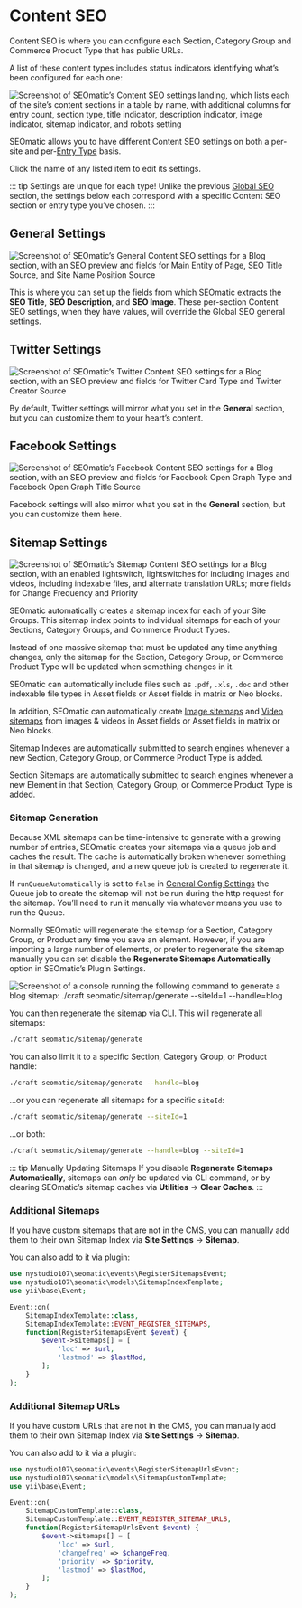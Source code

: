# Content SEO

Content SEO is where you can configure each Section, Category Group and Commerce Product Type that has public URLs.

A list of these content types includes status indicators identifying what’s been configured for each one:

![Screenshot of SEOmatic’s Content SEO settings landing, which lists each of the site’s content sections in a table by name, with additional columns for entry count, section type, title indicator, description indicator, image indicator, sitemap indicator, and robots setting](../resources/screenshots/seomatic-content.png)

SEOmatic allows you to have different Content SEO settings on both a per-site and per-[Entry Type](https://craftcms.com/docs/5.x/entries.html#entry-types) basis.

Click the name of any listed item to edit its settings.

::: tip Settings are unique for each type!
Unlike the previous [Global SEO](./global-seo.md) section, the settings below each correspond with a specific Content SEO section or entry type you’ve chosen.
:::

## General Settings

![Screenshot of SEOmatic’s General Content SEO settings for a Blog section, with an SEO preview and fields for Main Entity of Page, SEO Title Source, and Site Name Position Source](../resources/screenshots/seomatic-content-general.png)

This is where you can set up the fields from which SEOmatic extracts the **SEO Title**, **SEO Description**, and **SEO Image**. These per-section Content SEO settings, when they have values, will override the Global SEO general settings.

## Twitter Settings

![Screenshot of SEOmatic’s Twitter Content SEO settings for a Blog section, with an SEO preview and fields for Twitter Card Type and Twitter Creator Source](../resources/screenshots/seomatic-content-twitter.png)

By default, Twitter settings will mirror what you set in the **General** section, but you can customize them to your heart’s content.

## Facebook Settings

![Screenshot of SEOmatic’s Facebook Content SEO settings for a Blog section, with an SEO preview and fields for Facebook Open Graph Type and Facebook Open Graph Title Source](../resources/screenshots/seomatic-content-facebook.png)

Facebook settings will also mirror what you set in the **General** section, but you can customize them here.

## Sitemap Settings

![Screenshot of SEOmatic’s Sitemap Content SEO settings for a Blog section, with an enabled lightswitch, lightswitches for including images and videos, including indexable files, and alternate translation URLs; more fields for Change Frequency and Priority](../resources/screenshots/seomatic-content-sitemap.png)

SEOmatic automatically creates a sitemap index for each of your Site Groups. This sitemap index points to individual sitemaps for each of your Sections, Category Groups, and Commerce Product Types.

Instead of one massive sitemap that must be updated any time anything changes, only the sitemap for the Section, Category Group, or Commerce Product Type will be updated when something changes in it.

SEOmatic can automatically include files such as `.pdf`, `.xls`, `.doc` and other indexable file types in Asset fields or Asset fields in matrix or Neo blocks.

In addition, SEOmatic can automatically create [Image sitemaps](https://support.google.com/webmasters/answer/178636?hl=en) and [Video sitemaps](https://developers.google.com/webmasters/videosearch/sitemaps) from images & videos in Asset fields or Asset fields in matrix or Neo blocks.

Sitemap Indexes are automatically submitted to search engines whenever a new Section, Category Group, or Commerce Product Type is added.

Section Sitemaps are automatically submitted to search engines whenever a new Element in that Section, Category Group, or Commerce Product Type is added.

### Sitemap Generation

Because XML sitemaps can be time-intensive to generate with a growing number of entries, SEOmatic creates your sitemaps via a queue job and caches the result. The cache is automatically broken whenever something in that sitemap is changed, and a new queue job is created to regenerate it.

If `runQueueAutomatically` is set to `false` in [General Config Settings](https://craftcms.com/docs/5.x/config/general.html#runqueueautomatically) the Queue job to create the sitemap will not be run during the http request for the sitemap. You’ll need to run it manually via whatever means you use to run the Queue.

Normally SEOmatic will regenerate the sitemap for a Section, Category Group, or Product any time you save an element. However, if you are importing a large number of elements, or prefer to regenerate the sitemap manually you can set disable the **Regenerate Sitemaps Automatically** option in SEOmatic’s Plugin Settings.

![Screenshot of a console running the following command to generate a blog sitemap: `./craft seomatic/sitemap/generate --siteId=1 --handle=blog`](../resources/screenshots/seomatic-sitemap-console-command.png)

You can then regenerate the sitemap via CLI. This will regenerate all sitemaps:

```bash
./craft seomatic/sitemap/generate
```

You can also limit it to a specific Section, Category Group, or Product handle:

```bash
./craft seomatic/sitemap/generate --handle=blog
```

...or you can regenerate all sitemaps for a specific `siteId`:

```bash
./craft seomatic/sitemap/generate --siteId=1
```

...or both:

```bash
./craft seomatic/sitemap/generate --handle=blog --siteId=1
```

::: tip Manually Updating Sitemaps
If you disable **Regenerate Sitemaps Automatically**, sitemaps can _only_ be updated via CLI command, or by clearing SEOmatic’s sitemap caches via **Utilities** → **Clear Caches**.
:::

### Additional Sitemaps

If you have custom sitemaps that are not in the CMS, you can manually add them to their own Sitemap Index via **Site Settings** → **Sitemap**.

You can also add to it via plugin:

```php
use nystudio107\seomatic\events\RegisterSitemapsEvent;
use nystudio107\seomatic\models\SitemapIndexTemplate;
use yii\base\Event;

Event::on(
    SitemapIndexTemplate::class,
    SitemapIndexTemplate::EVENT_REGISTER_SITEMAPS,
    function(RegisterSitemapsEvent $event) {
        $event->sitemaps[] = [
            'loc' => $url,
            'lastmod' => $lastMod,
        ];
    }
);
```

### Additional Sitemap URLs

If you have custom URLs that are not in the CMS, you can manually add them to their own Sitemap Index via **Site Settings** → **Sitemap**.

You can also add to it via a plugin:

```php
use nystudio107\seomatic\events\RegisterSitemapUrlsEvent;
use nystudio107\seomatic\models\SitemapCustomTemplate;
use yii\base\Event;

Event::on(
    SitemapCustomTemplate::class,
    SitemapCustomTemplate::EVENT_REGISTER_SITEMAP_URLS,
    function(RegisterSitemapUrlsEvent $event) {
        $event->sitemaps[] = [
            'loc' => $url,
            'changefreq' => $changeFreq,
            'priority' => $priority,
            'lastmod' => $lastMod,
        ];
    }
);
```
